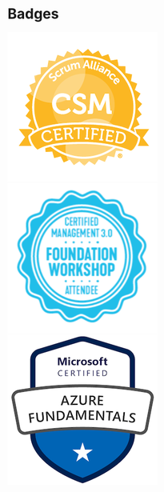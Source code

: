 # Badges

[![Certified ScrumMaster® (CSM®)][1.1]][1]
[![Certified Management 3.0 Foundation Workshop Attendee][1.2]][2]
[![Microsoft Certified: Azure Fundamentals][2.1]][3]

[1]: http://bcert.me/sxendphet
[2]: ./cm30fwa.pdf
[3]: https://www.youracclaim.com/badges/50625fa1-dafa-40ee-999f-fa5012c9d2d0

[1.1]: sacsm.png
[1.2]: cm30fwa.png
[2.1]: mscaf.png

